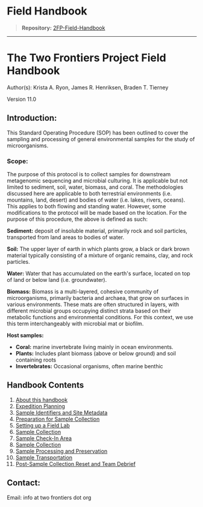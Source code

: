 # Field Handbook

> **Repository:** [2FP-Field-Handbook](https://github.com/two-frontiers-project/2FP-Field-Handbook)

---

# The Two Frontiers Project Field Handbook
Author(s): Krista A. Ryon, James R. Henriksen, Braden T. Tierney

Version 11.0

## Introduction: 
This Standard Operating Procedure (SOP) has been outlined to cover the sampling and processing of general environmental samples for the study of microorganisms.

### Scope: 
The purpose of this protocol is to collect samples for downstream metagenomic sequencing and microbial culturing. It is applicable but not limited to sediment, soil, water, biomass, and coral. The methodologies discussed here are applicable to both terrestrial environments (i.e. mountains, land, desert) and bodies of water (i.e. lakes, rivers, oceans). This applies to both flowing and standing water. However, some modifications to the protocol will be made based on the location. For the purpose of this procedure, the above is defined as such:

**Sediment:** deposit of insoluble material, primarily rock and soil particles, transported from land areas to bodies of water.

**Soil:** The upper layer of earth in which plants grow, a black or dark brown material typically consisting of a mixture of organic remains, clay, and rock particles.

**Water:** Water that has accumulated on the earth's surface, located on top of land or below land (i.e. groundwater).

**Biomass:** Biomass is a multi-layered, cohesive community of microorganisms, primarily bacteria and archaea, that grow on surfaces in various environments. These mats are often structured in layers, with different microbial groups occupying distinct strata based on their metabolic functions and environmental conditions. For this context, we use this term interchangeably with microbial mat or biofilm.

**Host samples:**
- **Coral:** marine invertebrate living mainly in ocean environments.
- **Plants:** Includes plant biomass (above or below ground) and soil containing roots
- **Invertebrates:** Occasional organisms, often marine benthic

## Handbook Contents
1. [About this handbook](https://github.com/two-frontiers-project/2FP-Field-Handbook/blob/main/01-about-this-handbook.md)
2. [Expedition Planning](https://github.com/two-frontiers-project/2FP-Field-Handbook/blob/main/02-expedition-planning.md)
3. [Sample Identifiers and Site Metadata](https://github.com/two-frontiers-project/2FP-Field-Handbook/blob/main/03-sample-identifiers-and-site-metadata.md)
4. [Preparation for Sample Collection](https://github.com/two-frontiers-project/2FP-Field-Handbook/blob/main/04-preparation-for-sample-collection.md)
5. [Setting up a Field Lab](https://github.com/two-frontiers-project/2FP-Field-Handbook/blob/main/05-setting-up-a-field-processing-lab.md)
6. [Sample Collection](https://github.com/two-frontiers-project/2FP-Field-Handbook/blob/main/(06-sample-collection.md))
7. [Sample Check-In Area](https://github.com/two-frontiers-project/2FP-Field-Handbook/blob/main/07-sample-check-in.md)
8. [Sample Collection](https://github.com/two-frontiers-project/2FP-Field-Handbook/blob/main/06-sample-collection.md)
9. [Sample Processing and Preservation](https://github.com/two-frontiers-project/2FP-Field-Handbook/blob/main/08-sample-processing-and-preservation.md)
10. [Sample Transportation](https://github.com/two-frontiers-project/2FP-Field-Handbook/blob/main/09-sample-transportation.md)
11. [Post-Sample Collection Reset and Team Debrief](https://github.com/two-frontiers-project/2FP-Field-Handbook/blob/main/10-post-sampling-reset-and-team-debrief.md)

## Contact: 
Email: info at two frontiers dot org
